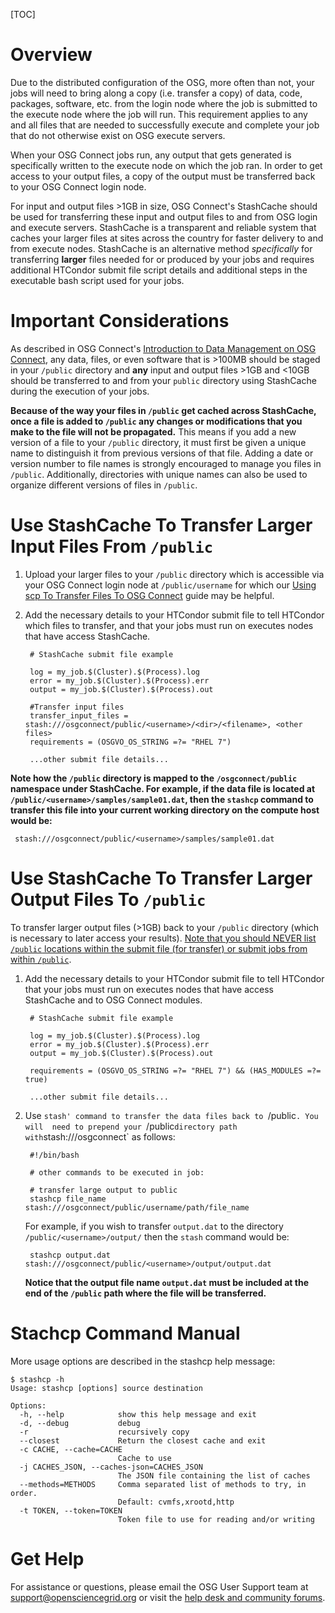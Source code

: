 [title]: - "Transfer Large Input and Output Files >1GB In Size"

[TOC]

# Overview

Due to the distributed configuration of the OSG, more often than not, 
your jobs will need to bring along a copy (i.e. transfer a copy) of 
data, code, packages, software, etc. from the login node where the job 
is submitted to the execute node where the job will run. This requirement 
applies to any and all files that are needed to successfully execute and 
complete your job that do not otherwise exist on OSG execute servers.

When your OSG Connect jobs run, any output that gets generated is specifically 
written to the execute node on which the job ran. In order to get access to your 
output files, a copy of the output must be transferred back to your OSG Connect login node.

For input and output files >1GB in size, OSG Connect's StashCache should 
be used for transferring these input and output files to and from OSG 
login and execute servers. StashCache is a transparent and reliable system 
that caches your larger files at sites across the country for faster delivery to 
and from execute nodes. StashCache is an alternative method *specifically* for 
transferring **larger** files needed for or produced by your jobs and 
requires additional HTCondor submit file script details and additional 
steps in the executable bash script used for your jobs.

# Important Considerations

As described in OSG Connect's [Introduction to Data Management on OSG Connect](https://support.opensciencegrid.org/support/solutions/articles/12000002985), 
any data, files, or even software that is >100MB should be staged in 
your `/public` directory and **any** input and output files >1GB and <10GB 
should be transferred to and from your `public` directory using StashCache 
during the execution of your jobs.

**Because of the way your files in `/public` get cached across StashCache, 
once a file is added to `/public` any changes or modifications that you 
make to the file will not be propagated.** This means if you add a new version 
of a file to your `/public` directory, it must first be given a unique name 
to distinguish it from previous versions of that file. Adding a date or 
version number to file names is strongly encouraged to manage you files in 
`/public`. Additionally, directories with unique names can also be used to 
organize different versions of files in `/public`.

# Use StashCache To Transfer Larger Input Files From `/public` 

1. Upload your larger files to your `/public` directory 
which is accessible via your OSG Connect login node at `/public/username` 
for which our 
[Using scp To Transfer Files To OSG Connect](https://support.opensciencegrid.org/support/solutions/articles/5000634376) 
guide may be helpful.

2. Add the necessary details to your HTCondor submit file to tell 
HTCondor which files to transfer, and that your jobs must run on executes nodes that 
have access StashCache.

		# StashCache submit file example
		
		log = my_job.$(Cluster).$(Process).log
		error = my_job.$(Cluster).$(Process).err
		output = my_job.$(Cluster).$(Process).out
		
		#Transfer input files
		transfer_input_files = stash:///osgconnect/public/<username>/<dir>/<filename>, <other files>
		requirements = (OSGVO_OS_STRING =?= "RHEL 7") 
		
		...other submit file details...

	
**Note how the `/public` directory is mapped to the `/osgconnect/public` namespace 
under StashCache. For example, if the data file is located at 
`/public/<username>/samples/sample01.dat`, then the `stashcp` command to 
transfer this file into your current working directory on the compute host would be:**

	 stash:///osgconnect/public/<username>/samples/sample01.dat

# Use StashCache To Transfer Larger Output Files To `/public`

To transfer larger output files (>1GB) back to your `/public` directory (which 
is necessary to later access your results). [Note that you should NEVER list `/public`
locations within the submit file (for transfer) or submit jobs from within `/public`](https://support.opensciencegrid.org/support/solutions/articles/12000002985).

1. Add the necessary details to your HTCondor submit file to tell 
HTCondor that your jobs must run on executes nodes that 
have access StashCache and to OSG Connect modules.

		# StashCache submit file example
		
		log = my_job.$(Cluster).$(Process).log
		error = my_job.$(Cluster).$(Process).err
		output = my_job.$(Cluster).$(Process).out
		
		requirements = (OSGVO_OS_STRING =?= "RHEL 7") && (HAS_MODULES =?= true)
		
		...other submit file details...

2. Use `stash' command to transfer the data files back to `/public`. You will 
need to prepend your `/public` directory path with `stash:///osgconnect` as follows:

		#!/bin/bash
	
		# other commands to be executed in job: 
		
		# transfer large output to public
		stashcp file_name stash:///osgconnect/public/username/path/file_name

	For example, if you wish to transfer `output.dat` to the directory 
	`/public/<username>/output/` then the `stash` command would be:

		stashcp output.dat stash:///osgconnect/public/<username>/output/output.dat

	**Notice that the output file name `output.dat` must be included at the end of the 
	`/public` path where the file will be transferred.**

<!--
As described in [Important Considerations](#important-considerations), 
once a file is added to `/public` any changes and modifications made 
to the file will not be propagated due to caching. In the event that your 
jobs need to be resubmitted or restarted, we strongly recommend that your 
larger ouptut files be given unique names in `/public`. If your jobs aren't already 
structured to provide unique output filenames, one option is to include 
[epoch](https://en.wikipedia.org/wiki/Unix_time) time in the output file name 
using the following example:

	#!/bin/bash
	
	# commands to be executed in job     
	
	# transfer large output to public
	# add epoch time to output file name to make unqiue
	unique=`date +%s`
	stashcp file_name stash:///osgconnect/public/username/path/$unique.file_name
	
If you would instead like a more detailed date and time stamp added to the 
file name, you can modify the `date` command. One alternative to consider is 
``unique=`date +"%Y-%m-%d.%H-%M-%S"` `` which will set `unique` to 
`year-month-day.hour-minute-seconds`.
--->

# Stachcp Command Manual

More usage options are described in the stashcp help message:

	$ stashcp -h
	Usage: stashcp [options] source destination

	Options:
	  -h, --help            show this help message and exit
	  -d, --debug           debug
	  -r                    recursively copy
	  --closest             Return the closest cache and exit
	  -c CACHE, --cache=CACHE
							Cache to use
	  -j CACHES_JSON, --caches-json=CACHES_JSON
							The JSON file containing the list of caches
	  --methods=METHODS     Comma separated list of methods to try, in order.
							Default: cvmfs,xrootd,http
	  -t TOKEN, --token=TOKEN
							Token file to use for reading and/or writing

# Get Help

For assistance or questions, please email the OSG User Support team 
at [support@opensciencegrid.org](mailto:support@opensciencegrid.org) or visit 
the [help desk and community forums](http://support.opensciencegrid.org).
